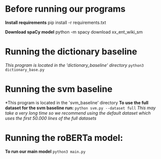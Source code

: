 # Before running our programs

**Install requirements**
pip install -r requirements.txt

**Download spaCy model**
python -m spacy download xx_ent_wiki_sm

# Running the dictionary baseline
*This program is located in the 'dictionary_baseline' directory*
`python3 dictionary_base.py`

# Running the svm baseline
*This program is located in the 'svm_baseline' directory
**To use the full dataset for the svm baseline run:**
`python svm.py --dataset full`
*This may take a very long time so we recommend using the default dataset which uses the first 50.000 lines of the full datasets*

# Running the roBERTa model:
**To run our main model**
`python3 main.py`
